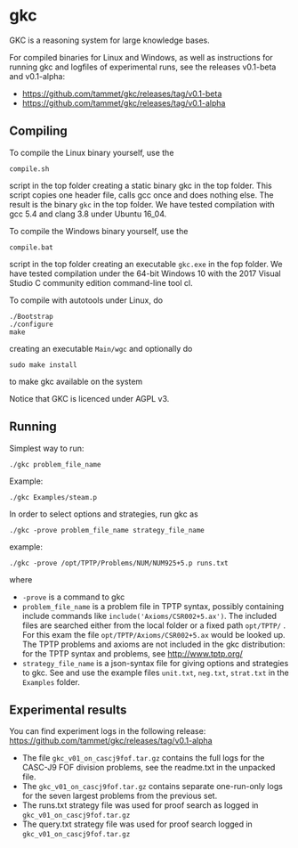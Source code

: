 gkc
===

GKC is a reasoning system for large knowledge bases.

For compiled binaries for Linux and Windows, 
as well as instructions for running gkc and logfiles of
experimental runs, see the releases v0.1-beta and v0.1-alpha:

* https://github.com/tammet/gkc/releases/tag/v0.1-beta
* https://github.com/tammet/gkc/releases/tag/v0.1-alpha

Compiling
---------

To compile the Linux binary yourself, use the 

    compile.sh
  
script in the top folder creating a static binary gkc 
in the top folder. This script copies one header file,
calls gcc once and does nothing else. The result 
is the binary `gkc` in the top folder.
We have tested compilation with gcc 5.4 and clang 3.8
under Ubuntu 16_04.

To compile the Windows binary yourself, use the

    compile.bat

script in the top folder creating an executable `gkc.exe`
in the fop folder. We have tested compilation under 
the 64-bit Windows  10 with the 2017 Visual Studio C
community edition command-line tool cl.

To compile with autotools under Linux, do

    ./Bootstrap
    ./configure
    make

creating an executable `Main/wgc`
and optionally do

    sudo make install

to make gkc available on the system

Notice that GKC is licenced under AGPL v3.

Running
-------

Simplest way to run:

    ./gkc problem_file_name

Example:

    ./gkc Examples/steam.p

In order to select options and strategies, run gkc as 

    ./gkc -prove problem_file_name strategy_file_name

example:

    ./gkc -prove /opt/TPTP/Problems/NUM/NUM925+5.p runs.txt

where
* `-prove` is a command to gkc
* `problem_file_name` is a problem file in TPTP syntax, possibly containing include commands like `include('Axioms/CSR002+5.ax')`. The included files are searched either from the local folder or a fixed
path `opt/TPTP/` . For this exam the file `opt/TPTP/Axioms/CSR002+5.ax` would be looked up. 
The TPTP problems and axioms are not included in the gkc distribution: 
for the TPTP syntax and problems, see http://www.tptp.org/
* `strategy_file_name` is a json-syntax file for giving options and strategies to gkc. See and use the
example files `unit.txt`, `neg.txt`, `strat.txt` in the `Examples` folder.


Experimental results
--------------------

You can find experiment logs in the following release:
https://github.com/tammet/gkc/releases/tag/v0.1-alpha

* The file `gkc_v01_on_cascj9fof.tar.gz` contains the full logs for the CASC-J9 FOF 
division problems, see the readme.txt in the unpacked file. 
* The `gkc_v01_on_cascj9fof.tar.gz` contains separate one-run-only logs
for the seven largest problems from the previous set.
* The runs.txt strategy file was used for proof search as logged 
in `gkc_v01_on_cascj9fof.tar.gz`
* The query.txt strategy file was used for proof search logged 
in `gkc_v01_on_cascj9fof.tar.gz`
